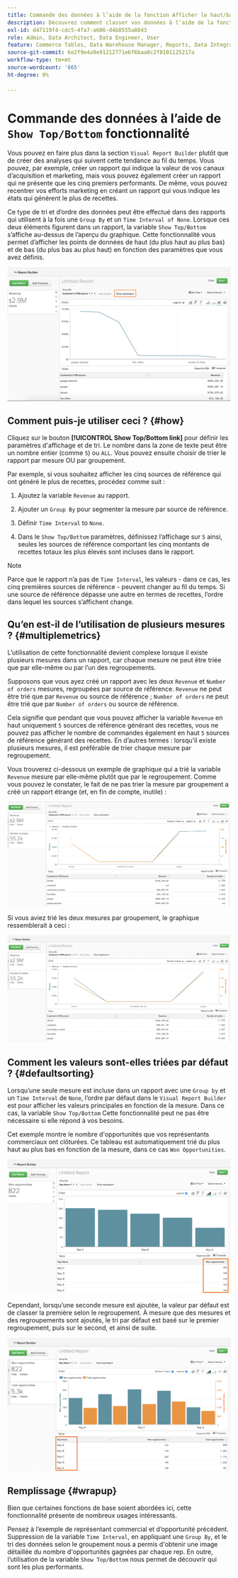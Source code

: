 ```yaml
---
title: Commande des données à l’aide de la fonction Afficher le haut/bas
description: Découvrez comment classer vos données à l’aide de la fonction Afficher le haut/bas.
exl-id: d47119f4-cdc5-4fa7-a606-d4b8555a8843
role: Admin, Data Architect, Data Engineer, User
feature: Commerce Tables, Data Warehouse Manager, Reports, Data Integration
source-git-commit: 6e2f9e4a9e91212771e6f6baa8c2f8101125217a
workflow-type: tm+mt
source-wordcount: '665'
ht-degree: 0%

---
```


# Commande des données à l’aide de `Show Top/Bottom` fonctionnalité

Vous pouvez en faire plus dans la section `Visual Report Builder` plutôt que de créer des analyses qui suivent cette tendance au fil du temps. Vous pouvez, par exemple, créer un rapport qui indique la valeur de vos canaux d’acquisition et marketing, mais vous pouvez également créer un rapport qui ne présente que les cinq premiers performants. De même, vous pouvez recentrer vos efforts marketing en créant un rapport qui vous indique les états qui génèrent le plus de recettes.

Ce type de tri et d’ordre des données peut être effectué dans des rapports qui utilisent à la fois une `Group By` et un `Time Interval of None`. Lorsque ces deux éléments figurent dans un rapport, la variable `Show Top/Bottom` s’affiche au-dessus de l’aperçu du graphique. Cette fonctionnalité vous permet d’afficher les points de données de haut (du plus haut au plus bas) et de bas (du plus bas au plus haut) en fonction des paramètres que vous avez définis.

![Afficher la fonction Haut/Bas dans le Report Builder visuel.](../../assets/Show_Top_Bottom.png)

## Comment puis-je utiliser ceci ? {#how}

Cliquez sur le bouton **[!UICONTROL Show Top/Bottom link]** pour définir les paramètres d&#39;affichage et de tri. Le nombre dans la zone de texte peut être un nombre entier (comme `5`) ou `ALL`. Vous pouvez ensuite choisir de trier le rapport par mesure OU par groupement.

Par exemple, si vous souhaitez afficher les cinq sources de référence qui ont généré le plus de recettes, procédez comme suit :

1. Ajoutez la variable `Revenue` au rapport.

1. Ajouter un `Group By` pour segmenter la mesure par source de référence.

1. Définir `Time Interval` to `None`.

1. Dans le `Show Top/Bottom` paramètres, définissez l’affichage sur `5` ainsi, seules les sources de référence comportant les cinq montants de recettes totaux les plus élevés sont incluses dans le rapport.

>[!NOTE]
>
>Parce que le rapport n’a pas de `Time Interval`, les valeurs - dans ce cas, les cinq premières sources de référence - peuvent changer au fil du temps. Si une source de référence dépasse une autre en termes de recettes, l’ordre dans lequel les sources s’affichent change.

## Qu’en est-il de l’utilisation de plusieurs mesures ? {#multiplemetrics}

L’utilisation de cette fonctionnalité devient complexe lorsque il existe plusieurs mesures dans un rapport, car chaque mesure ne peut être triée que par elle-même ou par l’un des regroupements.

Supposons que vous ayez créé un rapport avec les deux `Revenue` et `Number of orders` mesures, regroupées par source de référence. `Revenue` ne peut être trié que par `Revenue` ou source de référence ; `Number of orders` ne peut être trié que par `Number of orders` ou source de référence.

Cela signifie que pendant que vous pouvez afficher la variable `Revenue` en haut uniquement `5` sources de référence générant des recettes, vous ne pouvez pas afficher le nombre de commandes également en haut `5` sources de référence générant des recettes. En d’autres termes : lorsqu’il existe plusieurs mesures, il est préférable de trier chaque mesure par regroupement.

Vous trouverez ci-dessous un exemple de graphique qui a trié la variable `Revenue` mesure par elle-même plutôt que par le regroupement. Comme vous pouvez le constater, le fait de ne pas trier la mesure par groupement a créé un rapport étrange (et, en fin de compte, inutile) :

![Résultats de rapports étranges et peu utiles.](../../assets/strange-report-results.png)

Si vous aviez trié les deux mesures par groupement, le graphique ressemblerait à ceci :

![Tri des deux mesures par regroupement.](../../assets/sort-metrics-by-grouping.png)

## Comment les valeurs sont-elles triées par défaut ? {#defaultsorting}

Lorsqu’une seule mesure est incluse dans un rapport avec une `Group by` et un `Time Interval` de `None`, l’ordre par défaut dans le `Visual Report Builder` est pour afficher les valeurs principales en fonction de la mesure. Dans ce cas, la variable `Show Top/Bottom` Cette fonctionnalité peut ne pas être nécessaire si elle répond à vos besoins.

Cet exemple montre le nombre d&#39;opportunités que vos représentants commerciaux ont clôturées. Ce tableau est automatiquement trié du plus haut au plus bas en fonction de la mesure, dans ce cas `Won Opportunities`.

![Classement par mesure.](../../assets/Ordered_by_metric.png)

Cependant, lorsqu’une seconde mesure est ajoutée, la valeur par défaut est de classer la première selon le regroupement. À mesure que des mesures et des regroupements sont ajoutés, le tri par défaut est basé sur le premier regroupement, puis sur le second, et ainsi de suite.

![Classement par groupement.](../../assets/Ordered_by_grouping.png)

## Remplissage {#wrapup}

Bien que certaines fonctions de base soient abordées ici, cette fonctionnalité présente de nombreux usages intéressants.

Pensez à l’exemple de représentant commercial et d’opportunité précédent. Suppression de la variable `Time Interval`, en appliquant une `Group By`, et le tri des données selon le groupement nous a permis d&#39;obtenir une image détaillée du nombre d&#39;opportunités gagnées par chaque rep. En outre, l’utilisation de la variable `Show Top/Bottom` nous permet de découvrir qui sont les plus performants.
